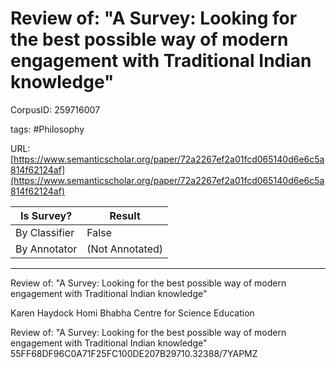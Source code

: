 # Review of: "A Survey: Looking for the best possible way of modern engagement with Traditional Indian knowledge"

CorpusID: 259716007
 
tags: #Philosophy

URL: [https://www.semanticscholar.org/paper/72a2267ef2a01fcd065140d6e6c5a814f62124af](https://www.semanticscholar.org/paper/72a2267ef2a01fcd065140d6e6c5a814f62124af)
 
| Is Survey?        | Result          |
| ----------------- | --------------- |
| By Classifier     | False |
| By Annotator      | (Not Annotated) |

---

Review of: "A Survey: Looking for the best possible way of modern engagement with Traditional Indian knowledge"


Karen Haydock 
Homi Bhabha Centre for Science Education


Review of: "A Survey: Looking for the best possible way of modern engagement with Traditional Indian knowledge"
55FF68DF96C0A71F25FC100DE207B29710.32388/7YAPMZ